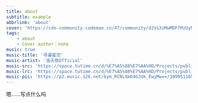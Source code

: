 ```yaml
---
title: about
subtitle: example
abbrlink: 'about'
cover: 'https://cdn-community.codemao.cn/47/community/d2ViXzMwMDFfMzUyMzQwMl8wXzE3MTc5NTQ0ODczNTVfZGE0MDUwMTA.png'
tags:
    - about
    - Cover author：none
music: true
music-title: '寻遍星空'
music-artist: '洛天依Official'
music-src: 'https://space.tutime.cn/d/%E7%A5%88%E7%AA%9D/Projects/public/statics/%E5%AF%BB%E9%81%8D%E6%98%9F%E7%A9%BA%20-%20%E6%B4%9B%E5%A4%A9%E4%BE%9DOfficial.mp3'
music-lrc: 'https://space.tutime.cn/d/%E7%A5%88%E7%AA%9D/Projects/public/statics/%E5%AF%BB%E9%81%8D%E6%98%9F%E7%A9%BA%20-%20%E6%B4%9B%E5%A4%A9%E4%BE%9DOfficial.lrc'
music-pic: 'https://p2.music.126.net/bym_RCNLXm64GJUk_EwyMw==/109951169269016432.jpg?param=1024y1024'
---
```


嗯……写点什么吗